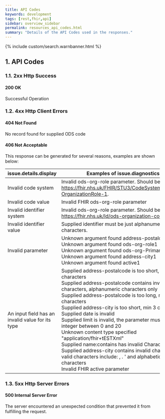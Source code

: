 ```yaml
---
title: API Codes
keywords: development
tags: [rest,fhir,api]
sidebar: overview_sidebar
permalink: resources_api_codes.html
summary: "Details of the API Codes used in the responses."
---
```

{% include custom/search.warnbanner.html %}

## 1. API Codes ##

### 1.1. 2xx Http Success ###

#### 200 OK ####
Successful Operation

### 1.2. 4xx Http Client Errors ###

#### 404 Not Found ####
No record found for supplied ODS code

#### 406 Not Acceptable ####
This response can be generated for several reasons, examples are shown below:

| issue.details.display | Examples of issue.diagnostics |
|-----|-----|
| Invalid code system | Invalid ods-org-role parameter. Should be https://fhir.nhs.uk/FHIR/STU3/CodeSystem/ODSAPI-OrganizationRole-1.|
| Invalid code value | Invalid FHIR ods-org-role parameter |
|Invalid identifier system | Invalid ods-org-role parameter. Should be https://fhir.nhs.uk/Id/ods-organization-code |
| Invalid identifier value | Supplied identifier must be just alphanumeric characters.|
| Invalid parameter | Unknown argument found address-postalcode1 <br> Unknown argument found ods-org-role1 <br> Unknown argument found ods-org-PrimaryRole <br> Unknown argument found address-city1 <br> Unknown argument found active1|
|An input field has an invalid value for its type | Supplied address-postalcode is too short, min 2 characters <br> Supplied address-postalcode contains invalid characters, alphanumeric characters only <br> Supplied address-postalcode is too long, max 8 characters <br> Supplied address-city is too short, min 3 characters <br> Supplied date is invalid <br> Supplied limit is invalid, the parameter must take an integer between 0 and 20 <br> Unknown content type specified \"application/fhir+tESTXml\" <br> Supplied name:contains has invalid Character/s <br> Supplied address-city contains invalid characters, valid characters include:  , . ' and alphabetical characters <br> Invalid FHIR active parameter|

### 1.3. 5xx Http Server Errors ###

#### 500 Internal Server Error ####
The server encountered an unexpected condition that prevented it from fulfilling the request.